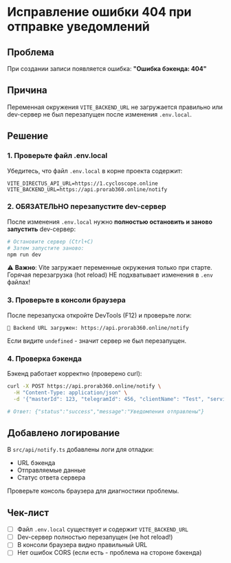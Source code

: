 # Исправление ошибки 404 при отправке уведомлений

## Проблема
При создании записи появляется ошибка: **"Ошибка бэкенда: 404"**

## Причина
Переменная окружения `VITE_BACKEND_URL` не загружается правильно или dev-сервер не был перезапущен после изменения `.env.local`.

## Решение

### 1. Проверьте файл .env.local
Убедитесь, что файл `.env.local` в корне проекта содержит:
```env
VITE_DIRECTUS_API_URL=https://1.cycloscope.online
VITE_BACKEND_URL=https://api.prorab360.online/notify
```

### 2. ОБЯЗАТЕЛЬНО перезапустите dev-сервер
После изменения `.env.local` нужно **полностью остановить и заново запустить** dev-сервер:

```bash
# Остановите сервер (Ctrl+C)
# Затем запустите заново:
npm run dev
```

⚠️ **Важно**: Vite загружает переменные окружения только при старте. Горячая перезагрузка (hot reload) НЕ подхватывает изменения в `.env` файлах!

### 3. Проверьте в консоли браузера
После перезапуска откройте DevTools (F12) и проверьте логи:
```
🔧 Backend URL загружен: https://api.prorab360.online/notify
```

Если видите `undefined` - значит сервер не был перезапущен.

### 4. Проверка бэкенда
Бэкенд работает корректно (проверено curl):
```bash
curl -X POST https://api.prorab360.online/notify \
  -H "Content-Type: application/json" \
  -d '{"masterId": 123, "telegramId": 456, "clientName": "Test", "service": "Test", "date": "2025-10-20", "time": "10:00"}'

# Ответ: {"status":"success","message":"Уведомления отправлены"}
```

## Добавлено логирование
В `src/api/notify.ts` добавлены логи для отладки:
- URL бэкенда
- Отправляемые данные
- Статус ответа сервера

Проверьте консоль браузера для диагностики проблемы.

## Чек-лист
- [ ] Файл `.env.local` существует и содержит `VITE_BACKEND_URL`
- [ ] Dev-сервер полностью перезапущен (не hot reload!)
- [ ] В консоли браузера видно правильный URL
- [ ] Нет ошибок CORS (если есть - проблема на стороне бэкенда)

